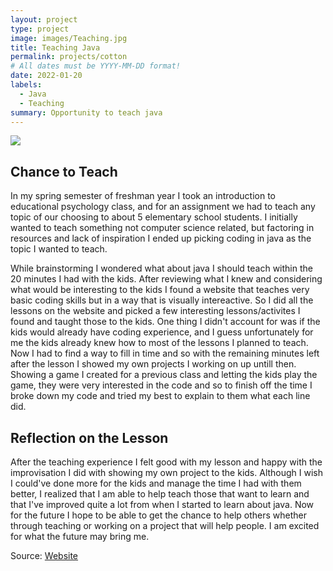 ```yaml
---
layout: project
type: project
image: images/Teaching.jpg
title: Teaching Java
permalink: projects/cotton
# All dates must be YYYY-MM-DD format!
date: 2022-01-20
labels:
  - Java
  - Teaching
summary: Opportunity to teach java
---
```


<img class="ui image" src="{{ site.baseurl }}/images/VisualLearning.jpg">

## Chance to Teach

In my spring semester of freshman year I took an introduction to educational psychology class, and for an assignment we had to teach any topic of our choosing to about 5 elementary school students. I initially wanted to teach something not computer science related, but factoring in resources and lack of inspiration I ended up picking coding in java as the topic I wanted to teach.

While brainstorming I wondered what about java I should teach within the 20 minutes I had with the kids. After reviewing what I knew and considering what would be interesting to the kids I found a website that teaches very basic coding skills but in a way that is visually intereactive. So I did all the lessons on the website and picked a few interesting lessons/activites I found and taught those to the kids. One thing I didn't account for was if the kids would already have coding experience, and I guess unfortunately for me the kids already knew how to most of the lessons I planned to teach. Now I had to find a way to fill in time and so with the remaining minutes left after the lesson I showed my own projects I working on up untill then. Showing a game I created for a previous class and letting the kids play the game, they were very interested in the code and so to finish off the time I broke down my code and tried my best to explain to them what each line did.

## Reflection on the Lesson

After the teaching experience I felt good with my lesson and happy with the improvisation I did with showing my own project to the kids.
Although I wish I could've done more for the kids and manage the time I had with them better, I realized that I am able to help teach those that want to learn and that I've improved quite a lot from when I started to learn about java. 
Now for the future I hope to be able to get the chance to help others whether through teaching or working on a project that will help people. I am excited for what the future may bring me.

Source: <a href="https://blockly.games/"><i class="large github icon "></i>Website</a>
